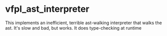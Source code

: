 # vfpl_ast_interpreter

This implements an inefficient, terrible ast-walking interpreter that walks the ast. It's slow and bad, but works.
It does type-checking at runtime